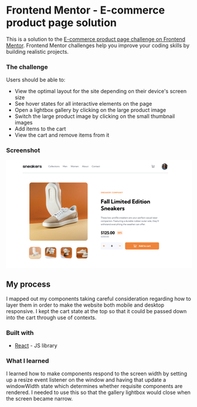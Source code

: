 # Frontend Mentor - E-commerce product page solution

This is a solution to the [E-commerce product page challenge on Frontend Mentor](https://www.frontendmentor.io/challenges/ecommerce-product-page-UPsZ9MJp6). Frontend Mentor challenges help you improve your coding skills by building realistic projects.

### The challenge

Users should be able to:

- View the optimal layout for the site depending on their device's screen size
- See hover states for all interactive elements on the page
- Open a lightbox gallery by clicking on the large product image
- Switch the large product image by clicking on the small thumbnail images
- Add items to the cart
- View the cart and remove items from it

### Screenshot

![](./Screenshot%202022-11-06%20at%2014.37.01.png)

## My process

I mapped out my components taking careful consideration regarding how to layer them in order to make the website both mobile and desktop responsive.
I kept the cart state at the top so that it could be passed down into the cart through use of contexts.

### Built with

- [React](https://reactjs.org/) - JS library

### What I learned

I learned how to make components respond to the screen width by setting up a resize event listener on the window and having that update a windowWidth state which determines whether requisite components are rendered. I needed to use this so that the gallery lightbox would close when the screen became narrow.
